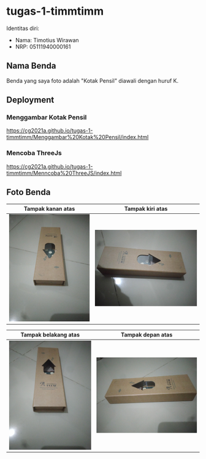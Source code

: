 # tugas-1-timmtimm

Identitas diri:
- Nama: Timotius Wirawan
- NRP: 05111940000161

## Nama Benda
Benda yang saya foto adalah "Kotak Pensil" diawali dengan huruf K.

## Deployment
### Menggambar Kotak Pensil
https://cg2021a.github.io/tugas-1-timmtimm/Menggambar%20Kotak%20Pensil/index.html
### Mencoba ThreeJs
https://cg2021a.github.io/tugas-1-timmtimm/Menncoba%20ThreeJS/index.html

## Foto Benda
|Tampak kanan atas|Tampak kiri atas|
| :-:                 |            :-:     |
|![Depan atas](images/depan_atas.png)|![Kanan atas](images/kanan_atas.png)|

|Tampak belakang atas|Tampak depan atas|
| :-:                 |            :-:     |
|![Belakang atas](images/belakang_atas.png)|![Kiri atas](images/kiri_atas.png)|